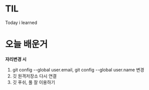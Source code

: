# TIL
Today i learned
# 오늘 배운거
**자리변경 시**  
1. git config --global user.email, git config --global user.name 변경  
2. 깃 원격저장소 다시 연결
3. 깃 푸쉬, 풀 잘 이용하기
